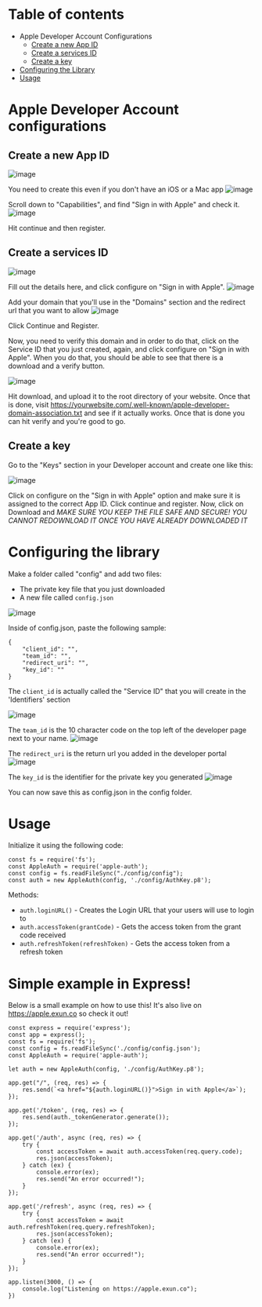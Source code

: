 # Table of contents
- Apple Developer Account Configurations
    - <a href="https://github.com/ananay/apple-auth/blob/master/SETUP.md#create-a-new-app-id">Create a new App ID</a>
    - <a href="https://github.com/ananay/apple-auth/blob/master/SETUP.md#create-a-services-id">Create a services ID</a>
    - <a href="https://github.com/ananay/apple-auth/blob/master/SETUP.md#create-a-key">Create a key</a>
- <a href="https://github.com/ananay/apple-auth/blob/master/SETUP.md#configuring-the-library">Configuring the Library</a>
- <a href="https://github.com/ananay/apple-auth/blob/master/SETUP.md#usage">Usage</a>

# Apple Developer Account configurations

## Create a new App ID
![image](https://user-images.githubusercontent.com/5569219/59017558-6d643600-8861-11e9-927b-a4952b56f34e.png)

You need to create this even if you don't have an iOS or a Mac app
![image](https://user-images.githubusercontent.com/5569219/59017608-95539980-8861-11e9-9605-86c509cd7d68.png)

Scroll down to "Capabilities", and find "Sign in with Apple" and check it.
![image](https://user-images.githubusercontent.com/5569219/59017720-dea3e900-8861-11e9-898e-f486c093edd8.png)

Hit continue and then register.

## Create a services ID
![image](https://user-images.githubusercontent.com/5569219/59017808-16ab2c00-8862-11e9-8beb-4da7bb509b0c.png)

Fill out the details here, and click configure on "Sign in with Apple".
![image](https://user-images.githubusercontent.com/5569219/59017915-5540e680-8862-11e9-8fd0-e26c425348db.png)

Add your domain that you'll use in the "Domains" section and the redirect url that you want to allow
![image](https://user-images.githubusercontent.com/5569219/59018072-a7820780-8862-11e9-9e79-a8c7bb71ca45.png)

Click Continue and Register.

Now, you need to verify this domain and in order to do that, click on the Service ID that you just created, again, and click configure on "Sign in with Apple". When you do that, you should be able to see that there is a download and a verify button.

![image](https://user-images.githubusercontent.com/5569219/59018636-f54b3f80-8863-11e9-919e-be685f171f95.png)

Hit download, and upload it to the root directory of your website. Once that is done, visit https://yourwebsite.com/.well-known/apple-developer-domain-association.txt and see if it actually works. Once that is done you can hit verify and you're good to go.

## Create a key

Go to the "Keys" section in your Developer account and create one like this:

![image](https://user-images.githubusercontent.com/5569219/59018970-be295e00-8864-11e9-9129-3619ea3a5af3.png)

Click on configure on the "Sign in with Apple" option and make sure it is assigned to the correct App ID. Click continue and register. Now, click on Download and *MAKE SURE YOU KEEP THE FILE SAFE AND SECURE! YOU CANNOT REDOWNLOAD IT ONCE YOU HAVE ALREADY DOWNLOADED IT*

# Configuring the library

Make a folder called "config" and add two files:
- The private key file that you just downloaded
- A new file called ```config.json```

![image](https://user-images.githubusercontent.com/5569219/59019341-7e16ab00-8865-11e9-8408-958621d545b2.png)


Inside of config.json, paste the following sample:
```
{
    "client_id": "",
    "team_id": "",
    "redirect_uri": "",
    "key_id": ""
}
```

The ```client_id``` is actually called the "Service ID" that you will create in the 'Identifiers' section

![image](https://user-images.githubusercontent.com/5569219/59019687-24fb4700-8866-11e9-8302-291a0d63006b.png)


The ```team_id``` is the 10 character code on the top left of the developer page next to your name.
![image](https://user-images.githubusercontent.com/5569219/59019533-dcdc2480-8865-11e9-9db3-3e8f613a4f57.png)

The ```redirect_uri``` is the return url you added in the developer portal
![image](https://user-images.githubusercontent.com/5569219/59018636-f54b3f80-8863-11e9-919e-be685f171f95.png)

The ```key_id``` is the identifier for the private key you generated
![image](https://user-images.githubusercontent.com/5569219/59019916-87544780-8866-11e9-94d8-f454741dcbc6.png)

You can now save this as config.json in the config folder.

# Usage

Initialize it using the following code:
```
const fs = require('fs');
const AppleAuth = require('apple-auth');
const config = fs.readFileSync("./config/config");
const auth = new AppleAuth(config, './config/AuthKey.p8');
```

Methods:
- ```auth.loginURL()``` - Creates the Login URL that your users will use to login to
- ```auth.accessToken(grantCode)``` - Gets the access token from the grant code received
- ```auth.refreshToken(refreshToken)``` - Gets the access token from a refresh token

# Simple example in Express!

Below is a small example on how to use this!
It's also live on <a href="https://apple.exun.co">https://apple.exun.co</a> so check it out!

```
const express = require('express');
const app = express();
const fs = require('fs');
const config = fs.readFileSync('./config/config.json');
const AppleAuth = require('apple-auth');

let auth = new AppleAuth(config, './config/AuthKey.p8');

app.get("/", (req, res) => {
    res.send(`<a href="${auth.loginURL()}">Sign in with Apple</a>`);
});

app.get('/token', (req, res) => {
    res.send(auth._tokenGenerator.generate());
});

app.get('/auth', async (req, res) => {
    try {
        const accessToken = await auth.accessToken(req.query.code);
        res.json(accessToken);
    } catch (ex) {
        console.error(ex);
        res.send("An error occurred!");
    }
});

app.get('/refresh', async (req, res) => {
    try {
        const accessToken = await auth.refreshToken(req.query.refreshToken);
        res.json(accessToken);
    } catch (ex) {
        console.error(ex);
        res.send("An error occurred!");
    }
});

app.listen(3000, () => {
    console.log("Listening on https://apple.exun.co");
})
```
